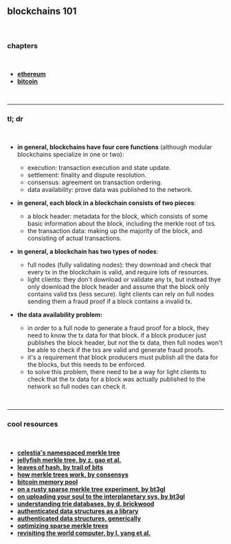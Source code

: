 ## blockchains 101

<br>

### chapters

<br>

* **[ethereum](ethereum)**
* **[bitcoin](bitcoin)**

<br>

---

### tl; dr

<br>

* **in general, blockchains have four core functions** (although modular blockchains specialize in one or two):
  * execution: transaction execution and state update.
  * settlement: finality and dispute resolution.
  * consensus: agreement on transaction ordering.
  * data availability: prove data was published to the network.
    
* **in general, each block in a blockchain consists of two pieces**:
  * a block header: metadata for the block, which consists of some basic information about the block, including the merkle root of txs.
  * the transaction data: making up the majority of the block, and consisting of actual transactions.

* **in general, a blockchain has two types of nodes**:
  * full nodes (fully validating nodes): they download and check that every tx in the blockchain is valid, and require lots of resources.
  * light clients: they don't download or validate any tx, but instead thye only download the block header and assume that the block only contains valid txs (less secure). light clients can rely on full nodes sending them a fraud proof if a block contains a invalid tx.

* **the data availability problem:**
  * in order to a full node to generate a fraud proof for a block, they need to know the tx data for that block. if a block producer just publishes the block header, but not the tx data, then full nodes won't be able to check if the txs are valid and generate fraud proofs.
  * it's a requirement that block producers must publish all the data for the blocks, but this needs to be enforced.
  * to solve this problem, there need to be a way for light clients to check that the tx data for a block was actually published to the network so full nodes can check it.   
   
<br>

----

### cool resources

<br>

* **[celestia's namespaced merkle tree](https://github.com/celestiaorg/nmt)**
* **[jellyfish merkle tree, by z. gao et al.](https://developers.diem.com/papers/jellyfish-merkle-tree/2021-01-14.pdf?ref=127.0.0.1)**
* **[leaves of hash, by trail of bits](https://blog.trailofbits.com/2019/06/17/leaves-of-hash/)**
* **[how merkle trees work, by consensys](https://media.consensys.net/ever-wonder-how-merkle-trees-work-c2f8b7100ed3)**
* **[bitcoin memory pool](https://www.blockchain.com/explorer/mempool/btc)**
* **[on a rusty sparse merkle tree experiment, by bt3gl](https://mirror.xyz/go-outside.eth/zX1BaGZLHAcQOKdhFnSSM0VW67_-OFCi5ZegGFPryvg)**
* **[on uploading your soul to the interplanetary sys, by bt3gl](https://mirror.xyz/go-outside.eth/A3iJGhXTJI5fgQoZVgIu3ovPV1P8zrxigpwngm0n4I0)**
* **[understanding trie databases, by d. brickwood](https://medium.com/shyft-network/understanding-trie-databases-in-ethereum-9f03d2c3325d)**
* **[authenticated data structures as a library](https://bentnib.org/posts/2016-04-12-authenticated-data-structures-as-a-library.html)**
* **[authenticated data structures, generically](https://www.cs.umd.edu/~mwh/papers/gpads.pdf)**
* **[optimizing sparse merkle trees](https://ethresear.ch/t/optimizing-sparse-merkle-trees/3751)**
* **[revisiting the world computer, by l. yang et al.](https://user.fm/files/v2-261b7914c204931fbf213d7d35307264/worldcomputer.pdf)**
  

